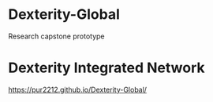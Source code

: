 # Dexterity-Global

Research capstone prototype 

# Dexterity Integrated Network

https://pur2212.github.io/Dexterity-Global/
